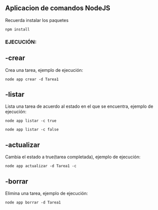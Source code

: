 ## Aplicacion de comandos NodeJS

Recuerda instalar los paquetes

```
npm install
```

### EJECUCIÓN:
## -crear
Crea una tarea, ejemplo de ejecución:
```
node app crear -d Tarea1
```
## -listar
Lista una tarea de acuerdo al estado en el que se encuentra, ejemplo de ejecución:
```
node app listar -c true
```
```
node app listar -c false
```
## -actualizar
Cambia el estado a true(tarea completada), ejemplo de ejecución:
```
node app actualizar -d Tarea1 -c
```
## -borrar
Elimina una tarea, ejemplo de ejecución:
```
node app borrar -d Tarea1 
```
